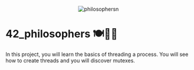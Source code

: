 <div align="center">

![philosophersn](https://github.com/carlosrocha-dev/42_philosophers/assets/3737837/f1851fb8-eeef-4683-8041-4f0a0ea56fcb)

</div>

# 42_philosophers 🍽️💭💤
In this project, you will learn the basics of threading a process. You will see how to create threads and you will discover mutexes.
